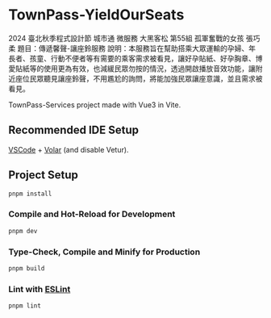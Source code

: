 # TownPass-YieldOurSeats

2024 臺北秋季程式設計節 城市通 微服務 大黑客松
第55組 孤軍奮戰的女孩 張巧柔
題目：傳遞馨聲-讓座鈴服務
說明：本服務旨在幫助搭乘大眾運輸的孕婦、年長者、孩童、行動不便者等有需要的乘客需求被看見，讓好孕貼紙、好孕胸章、博愛貼紙等的使用更為有效，也減緩民眾勿按的情況，透過開啟播放音效功能，讓附近座位民眾聽見讓座鈴聲，不用尷尬的詢問，將能加強民眾讓座意識，並且需求被看見。

TownPass-Services project made with Vue3 in Vite.

## Recommended IDE Setup

[VSCode](https://code.visualstudio.com/) + [Volar](https://marketplace.visualstudio.com/items?itemName=Vue.volar) (and disable Vetur).

## Project Setup

```sh
pnpm install
```

### Compile and Hot-Reload for Development

```sh
pnpm dev
```

### Type-Check, Compile and Minify for Production

```sh
pnpm build
```

### Lint with [ESLint](https://eslint.org/)

```sh
pnpm lint
```
